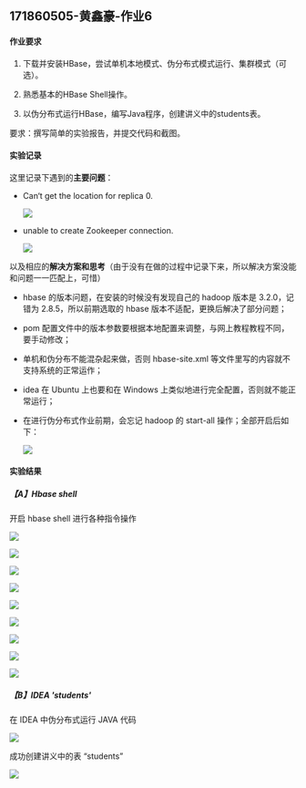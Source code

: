 ## 171860505-黄鑫豪-作业6



#### 作业要求

1. 下载并安装HBase，尝试单机本地模式、伪分布式模式运行、集群模式（可选）。

2. 熟悉基本的HBase Shell操作。

3. 以伪分布式运行HBase，编写Java程序，创建讲义中的students表。

要求：撰写简单的实验报告，并提交代码和截图。



#### 实验记录

这里记录下遇到的**主要问题**：

- Can‘t get the location for replica 0.

  ![](https://raw.githubusercontent.com/GB-Tocix/FBDPHomework6/master/res/bug1.png)

- unable to create Zookeeper connection.

  ![](https://raw.githubusercontent.com/GB-Tocix/FBDPHomework6/master/res/bug2.png)

以及相应的**解决方案和思考**（由于没有在做的过程中记录下来，所以解决方案没能和问题一一匹配上，可惜）

- hbase 的版本问题，在安装的时候没有发现自己的 hadoop 版本是 3.2.0，记错为 2.8.5，所以前期选取的 hbase 版本不适配，更换后解决了部分问题；

- pom 配置文件中的版本参数要根据本地配置来调整，与网上教程教程不同，要手动修改；

- 单机和伪分布不能混杂起来做，否则 hbase-site.xml 等文件里写的内容就不支持系统的正常运作；

- idea 在 Ubuntu 上也要和在 Windows 上类似地进行完全配置，否则就不能正常运行；

- 在进行伪分布式作业前期，会忘记 hadoop 的 start-all 操作；全部开启后如下：

  ![](https://raw.githubusercontent.com/GB-Tocix/FBDPHomework6/master/res/start-all.png)



#### 实验结果

##### 【A】Hbase shell

开启 hbase shell 进行各种指令操作

![](https://raw.githubusercontent.com/GB-Tocix/FBDPHomework6/master/res/start&shell.png)

![](https://raw.githubusercontent.com/GB-Tocix/FBDPHomework6/master/res/create.png)

![](https://raw.githubusercontent.com/GB-Tocix/FBDPHomework6/master/res/drop.png)

![](https://raw.githubusercontent.com/GB-Tocix/FBDPHomework6/master/res/describe.png)

![](https://raw.githubusercontent.com/GB-Tocix/FBDPHomework6/master/res/put.png)

![](https://raw.githubusercontent.com/GB-Tocix/FBDPHomework6/master/res/get.png)

![](https://raw.githubusercontent.com/GB-Tocix/FBDPHomework6/master/res/scan.png)

![](https://raw.githubusercontent.com/GB-Tocix/FBDPHomework6/master/res/delete.png)

![](https://raw.githubusercontent.com/GB-Tocix/FBDPHomework6/master/res/truncate&quit.png)

##### 【B】IDEA 'students'

在 IDEA 中伪分布式运行 JAVA 代码

![](https://raw.githubusercontent.com/GB-Tocix/FBDPHomework6/master/res/idea.png)

成功创建讲义中的表 “students”

![](https://raw.githubusercontent.com/GB-Tocix/FBDPHomework6/master/res/result.png)